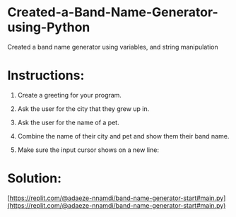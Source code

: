 # Created-a-Band-Name-Generator-using-Python
Created a band name generator using variables, and string manipulation

# Instructions:

 1. Create a greeting for your program.

2. Ask the user for the city that they grew up in.

3. Ask the user for the name of a pet.

4. Combine the name of their city and pet and show them their band name.

5. Make sure the input cursor shows on a new line:

# Solution: 
[https://replit.com/@adaeze-nnamdi/band-name-generator-start#main.py](https://replit.com/@adaeze-nnamdi/band-name-generator-start#main.py)

